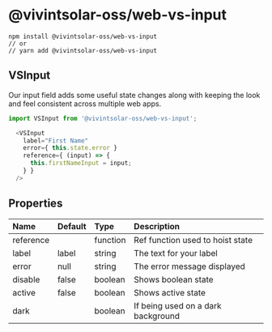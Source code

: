 # @vivintsolar-oss/web-vs-input

```
npm install @vivintsolar-oss/web-vs-input
// or
// yarn add @vivintsolar-oss/web-vs-input
```


## VSInput

Our input field adds some useful state changes along with keeping the look and feel consistent across multiple web apps.

``` javascript
import VSInput from '@vivintsolar-oss/web-vs-input';

  <VSInput
    label="First Name"
    error={ this.state.error }
    reference={ (input) => {
      this.firstNameInput = input;
    } }
  />

```

## Properties

| Name | Default | Type | Description |
|:----- |:------ |:---- |:----------- |
| reference |  | function | Ref function used to hoist state |
| label | label | string | The text for your label |
| error | null | string | The error message displayed |
| disable | false | boolean | Shows boolean state |
| active | false | boolean  | Shows active state |
| dark |  | boolean | If being used on a dark background |
